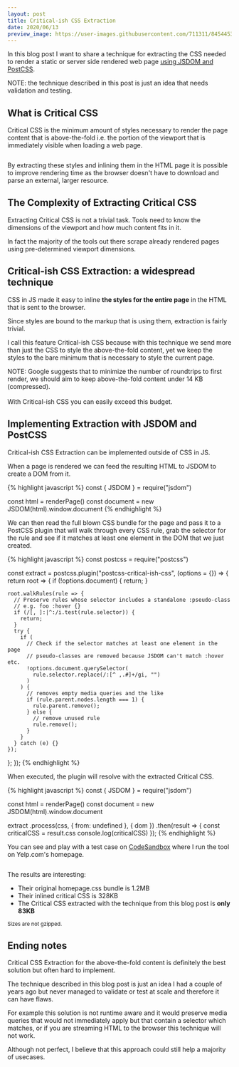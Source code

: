 ```yaml
---
layout: post
title: Critical-ish CSS Extraction
date: 2020/06/13
preview_image: https://user-images.githubusercontent.com/711311/84544531-c29d1800-acfd-11ea-9cfc-ce8fa27dd37b.png
---
```


In this blog post I want to share a technique for extracting the CSS needed to render a static or server side rendered web page [using JSDOM and PostCSS](#implementing-extraction-with-jsdom-and-postcss).

<p class="Note">
  NOTE: the technique described in this post is just an idea that needs validation and testing.
</p>

## What is Critical CSS

Critical CSS is the minimum amount of styles necessary to render the page content that is above-the-fold i.e. the portion of the viewport that is immediately visible when loading a web page.

<figure>
<img src="https://user-images.githubusercontent.com/711311/84544531-c29d1800-acfd-11ea-9cfc-ce8fa27dd37b.png" alt role="presentation">
</figure>

By extracting these styles and inlining them in the HTML page it is possible to improve rendering time as the browser doesn't have to download and parse an external, larger resource.

## The Complexity of Extracting Critical CSS

Extracting Critical CSS is not a trivial task. Tools need to know the dimensions of the viewport and how much content fits in it.

In fact the majority of the tools out there scrape already rendered pages using pre-determined viewport dimensions.

## Critical-ish CSS Extraction: a widespread technique

CSS in JS made it easy to inline **the styles for the entire page** in the HTML that is sent to the browser.

Since styles are bound to the markup that is using them, extraction is fairly trivial.

I call this feature Critical-ish CSS because with this technique we send more than just the CSS to style the above-the-fold content, yet we keep the styles to the bare minimum that is necessary to style the current page.

<p class="Note">
  NOTE: Google suggests that to minimize the number of roundtrips to first render, we should aim to keep above-the-fold content under 14 KB (compressed).<br><br>
  With Critical-ish CSS you can easily exceed this budget.
</p>

## Implementing Extraction with JSDOM and PostCSS

Critical-ish CSS Extraction can be implemented outside of CSS in JS.

When a page is rendered we can feed the resulting HTML to JSDOM to create a DOM from it.

{% highlight javascript %}
const { JSDOM } = require("jsdom")

const html = renderPage()
const document = new JSDOM(html).window.document
{% endhighlight %}

We can then read the full blown CSS bundle for the page and pass it to a PostCSS plugin that will walk through every CSS rule, grab the selector for the rule and see if it matches at least one element in the DOM that we just created.

{% highlight javascript %}
const postcss = require("postcss")

const extract = postcss.plugin("postcss-critical-ish-css", (options = {}) => {
  return root => {
    if (!options.document) { return; }

    root.walkRules(rule => {
      // Preserve rules whose selector includes a standalone :pseudo-class
      // e.g. foo :hover {}
      if (/[, ]:|^:/i.test(rule.selector)) {
        return;
      }
      try {
        if (
          // Check if the selector matches at least one element in the page
          // pseudo-classes are removed because JSDOM can't match :hover etc.
          !options.document.querySelector(
            rule.selector.replace(/:[^ ,.#]+/gi, "")
          )
        ) {
          // removes empty media queries and the like
          if (rule.parent.nodes.length === 1) {
            rule.parent.remove();
          } else {
            // remove unused rule
            rule.remove();
          }
        }
      } catch (e) {}
    });
  };
});
{% endhighlight %}

When executed, the plugin will resolve with the extracted Critical CSS.

{% highlight javascript %}
const { JSDOM } = require("jsdom")

const html = renderPage()
const document = new JSDOM(html).window.document

extract
.process(css, { from: undefined }, { dom })
.then(result => {
  const criticalCSS = result.css
  console.log(criticalCSS)
});
{% endhighlight %}

You can see and play with a test case on [CodeSandbox](https://codesandbox.io/s/critical-ish-css-extraction-for-ssr-and-static-sites-z0dcr) where I run the tool on Yelp.com's homepage.

<figure>
<img src="https://user-images.githubusercontent.com/711311/84550378-b8cde180-ad0a-11ea-8c17-314ee69fb079.png" alt role="presentation">
</figure>

The results are interesting:

- Their original homepage.css bundle is 1.2MB
- Their inlined critical CSS is 328KB
- The Critical CSS extracted with the technique from this blog post is **only 83KB**

<small>Sizes are not gzipped.</small>

## Ending notes

Critical CSS Extraction for the above-the-fold content is definitely the best solution but often hard to implement.

The technique described in this blog post is just an idea I had a couple of years ago but never managed to validate or test at scale and therefore it can have flaws.

For example this solution is not runtime aware and it would preserve media queries that would not immediately apply but that contain a selector which matches, or if you are streaming HTML to the browser this technique will not work.

Although not perfect, I believe that this approach could still help a majority of usecases.
